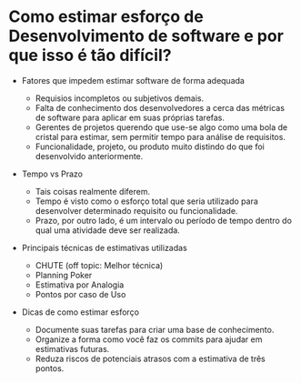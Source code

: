 # Como estimar esforço de Desenvolvimento de software e por que isso é tão difícil?

- Fatores que impedem estimar software de forma adequada
	- Requisios incompletos ou subjetivos demais.
	- Falta de conhecimento dos desenvolvedores a cerca das métricas de software para aplicar em suas próprias tarefas.
	- Gerentes de projetos querendo que use-se algo como uma bola de cristal para estimar, sem permitir tempo para análise de requisitos.
	- Funcionalidade, projeto, ou produto muito distindo do que foi desenvolvido anteriormente.

- Tempo vs Prazo
	- Tais coisas realmente diferem. 
	- Tempo é visto como o esforço total que seria utilizado para desenvolver determinado requisito ou funcionalidade.
	- Prazo, por outro lado, é um intervalo ou período de tempo dentro do qual uma atividade deve ser realizada.

- Principais técnicas de estimativas utilizadas
	- CHUTE (off topic: Melhor técnica)
	- Planning Poker
	- Estimativa por Analogia
	- Pontos por caso de Uso

- Dicas de como estimar esforço
	-	Documente suas tarefas para criar uma base de conhecimento.
	-	Organize a forma como você faz os commits para ajudar em estimativas futuras.
	- Reduza riscos de potenciais atrasos com a estimativa de três pontos.

